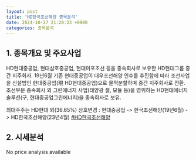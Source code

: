 ```yaml
---
layout: post
title: 'HD한국조선해양 종목분석'
date: 2024-10-27 21:20:23 +0900
categories: 종목분석
---
```


## 1. 종목개요 및 주요사업

HD현대중공업, 현대삼호중공업, 현대미포조선 등을 종속회사로 보유한 HD현대그룹 중간 지주회사. 19년6월 기존 현대중공업이 대우조선해양 인수를 추진함에 따라 조선사업을 신설법인 현대중공업(現 HD현대중공업)으로 물적분할하며 중간 지주회사로 전환. 조선부문 종속회사 외 그린에너지 사업(태양광 셀, 모듈 등)을 영위하는 HD현대에너지솔루션(구, 현대중공업그린에너지)을 종속회사로 보유. 

최대주주는 HD현대 외(36.65%) 상호변경 : 현대중공업 -> 한국조선해양(19년6월) -> HD한국조선해양(23년4월)
[#HD한국조선해양](#)

## 2. 시세분석

No price analysis available
